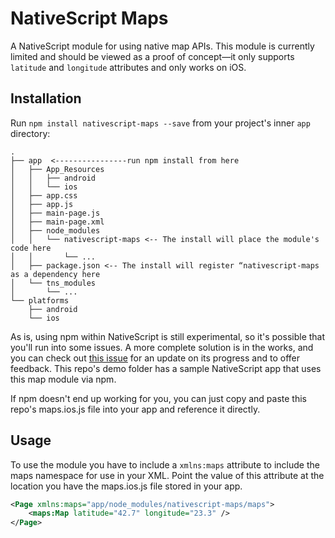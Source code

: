 # NativeScript Maps

A NativeScript module for using native map APIs. This module is currently limited and should be viewed as a proof of concept—it only supports `latitude` and `longitude` attributes and only works on iOS.

## Installation

Run `npm install nativescript-maps --save` from your project's inner `app` directory:

```
.
├── app  <----------------run npm install from here
│   ├── App_Resources
│   │   ├── android
│   │   └── ios
│   ├── app.css
│   ├── app.js
│   ├── main-page.js
│   ├── main-page.xml
│   ├── node_modules
│   │   └── nativescript-maps <-- The install will place the module's code here
│   │       └── ...
│   ├── package.json <-- The install will register “nativescript-maps as a dependency here
│   └── tns_modules
│       └── ...
└── platforms
    ├── android
    └── ios
```

As is, using npm within NativeScript is still experimental, so it's possible that you'll run into some issues. A more complete solution is in the works, and you can check out [this issue](https://github.com/NativeScript/nativescript-cli/issues/362) for an update on its progress and to offer feedback. This repo's demo folder has a sample NativeScript app that uses this map module via npm.

If npm doesn't end up working for you, you can just copy and paste this repo's maps.ios.js file into your app and reference it directly.

## Usage

To use the module you have to include a `xmlns:maps` attribute to include the maps namespace for use in your XML. Point the value of this attribute at the location you have the maps.ios.js file stored in your app.

```xml
<Page xmlns:maps="app/node_modules/nativescript-maps/maps">
	<maps:Map latitude="42.7" longitude="23.3" />
</Page>
```